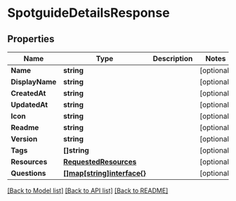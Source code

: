 # SpotguideDetailsResponse

## Properties
Name | Type | Description | Notes
------------ | ------------- | ------------- | -------------
**Name** | **string** |  | [optional] 
**DisplayName** | **string** |  | [optional] 
**CreatedAt** | **string** |  | [optional] 
**UpdatedAt** | **string** |  | [optional] 
**Icon** | **string** |  | [optional] 
**Readme** | **string** |  | [optional] 
**Version** | **string** |  | [optional] 
**Tags** | **[]string** |  | [optional] 
**Resources** | [**RequestedResources**](RequestedResources.md) |  | [optional] 
**Questions** | [**[]map[string]interface{}**](map[string]interface{}.md) |  | [optional] 

[[Back to Model list]](../README.md#documentation-for-models) [[Back to API list]](../README.md#documentation-for-api-endpoints) [[Back to README]](../README.md)


